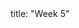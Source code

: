 <frontmatter>
title: "Week 5"
</frontmatter>

<panel header=":trophy: Outcomes" popup-url="{{baseUrl}}/schedule/week5/outcomes.html" expanded no-close>
  <include src="outcomes.md#main" />
</panel>

<panel header="{{glyphicon_check}} Todo" no-close>
  <include src="todo.md" />
</panel>

<panel header=":raising_hand: Tutorial 5" no-close>
</panel>

<panel header="{{glyphicon_blackboard}} Lecture 5" no-close>
  <include src="lecture.md" />
</panel>
